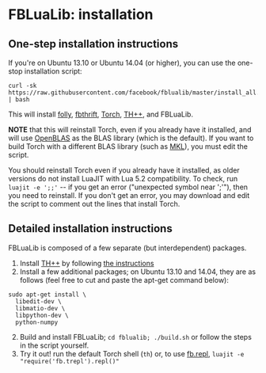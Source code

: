 # FBLuaLib: installation

## One-step installation instructions

If you're on Ubuntu 13.10 or Ubuntu 14.04 (or higher), you can use the
one-stop installation script:

```
curl -sk https://raw.githubusercontent.com/facebook/fblualib/master/install_all.sh | bash
```

This will install [folly](https://github.com/facebook/folly),
[fbthrift](https://github.com/facebook/fbthrift), [Torch](https://torch.ch),
[TH++](https://github.com/facebook/thpp), and FBLuaLib.

**NOTE** that this will reinstall Torch, even if you already have it
installed, and will use [OpenBLAS](http://www.openblas.net/) as the BLAS
library (which is the default). If you want to build Torch with a different
BLAS library (such as [MKL](https://software.intel.com/en-us/intel-mkl)), you
must edit the script.

You should reinstall Torch even if you already have it installed, as older
versions do not install LuaJIT with Lua 5.2 compatibility. To check, run
`luajit -e ';;'` -- if you get an error ("unexpected symbol near ';'"),
then you need to reinstall. If you don't get an error, you may download and
edit the script to comment out the lines that install Torch.

## Detailed installation instructions

FBLuaLib is composed of a few separate (but interdependent) packages.

1. Install [TH++](https://github.com/facebook/thpp) by following
[the instructions](https://github.com/facebook/thpp/blob/master/INSTALL.md)
2. Install a few additional packages; on Ubuntu 13.10 and 14.04, they are as
follows (feel free to cut and paste the apt-get command below):
```
sudo apt-get install \
  libedit-dev \
  libmatio-dev \
  libpython-dev \
  python-numpy
```
2. Build and install FBLuaLib; `cd fblualib; ./build.sh` or follow the steps
in the script yourself.
4. Try it out! run the default Torch shell (`th`) or, to use
[fb.repl](fblualib/trepl/README.md), `luajit -e "require('fb.trepl').repl()"`
